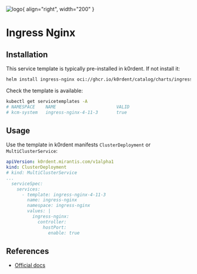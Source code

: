 ![logo](https://upload.wikimedia.org/wikipedia/commons/thumb/c/c5/Nginx_logo.svg/500px-Nginx_logo.svg.png){ align="right", width="200" }
# Ingress Nginx

## Installation
This service template is typically pre-installed in k0rdent. If not
install it:
~~~bash
helm install ingress-nginx oci://ghcr.io/k0rdent/catalog/charts/ingress-nginx-service-template
~~~

Check the template is available:
~~~bash
kubectl get servicetemplates -A
# NAMESPACE    NAME                       VALID
# kcm-system   ingress-nginx-4-11-3       true
~~~

## Usage
Use the template in k0rdent manifests `ClusterDeployment` or `MultiClusterService`:
~~~yaml
apiVersion: k0rdent.mirantis.com/v1alpha1
kind: ClusterDeployment
# kind: MultiClusterService
...
  serviceSpec:
    services:
      - template: ingress-nginx-4-11-3
        name: ingress-nginx
        namespace: ingress-nginx
        values: |
          ingress-nginx:
            controller:
              hostPort:
                enable: true
~~~

## References
- [Official docs](https://kubernetes.github.io/ingress-nginx/)
